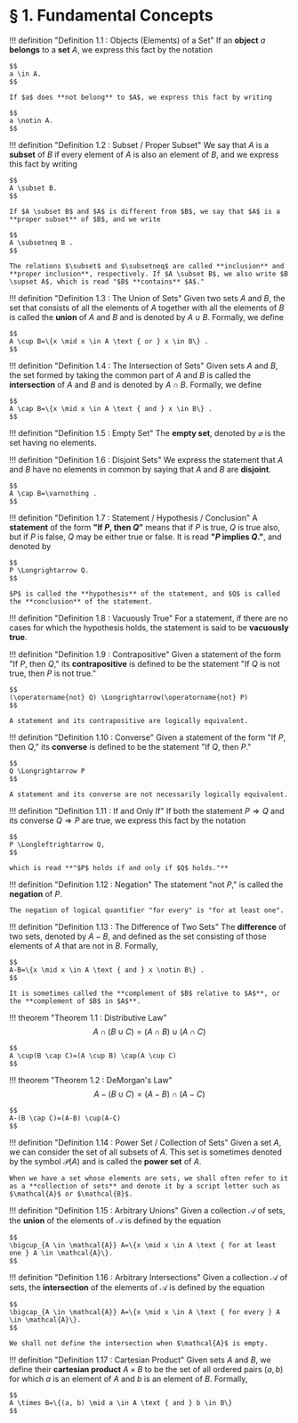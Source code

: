 # § 1. Fundamental Concepts

!!! definition "Definition 1.1 : Objects (Elements) of a Set"
    If an **object** $a$ **belongs** to a **set** $A$, we express this fact by the notation

    $$
    a \in A.
    $$

    If $a$ does **not belong** to $A$, we express this fact by writing

    $$
    a \notin A.
    $$

!!! definition "Definition 1.2 : Subset / Proper Subset"
    We say that $A$ is a **subset** of $B$ if every element of $A$ is also an element of $B$, and we express this fact by writing

    $$
    A \subset B.
    $$

    If $A \subset B$ and $A$ is different from $B$, we say that $A$ is a **proper subset** of $B$, and we write

    $$
    A \subsetneq B .
    $$

    The relations $\subset$ and $\subsetneq$ are called **inclusion** and **proper inclusion**, respectively. If $A \subset B$, we also write $B \supset A$, which is read "$B$ **contains** $A$."

!!! definition "Definition 1.3 : The Union of Sets"
    Given two sets $A$ and $B$, the set that consists of all the elements of $A$ together with all the elements of $B$ is called the **union** of $A$ and $B$ and is denoted by $A \cup B$. Formally, we define

    $$
    A \cup B=\{x \mid x \in A \text { or } x \in B\} .
    $$

!!! definition "Definition 1.4 : The Intersection of Sets"
    Given sets $A$ and $B$, the set formed by taking the common part of $A$ and $B$ is called the **intersection** of $A$ and $B$ and is denoted by $A \cap B$. Formally, we define

    $$
    A \cap B=\{x \mid x \in A \text { and } x \in B\} .
    $$

!!! definition "Definition 1.5 : Empty Set"
    The **empty set**, denoted by $\varnothing$ is the set having no elements.

!!! definition "Definition 1.6 : Disjoint Sets"
    We express the statement that $A$ and $B$ have no elements in common by saying that $A$ and $B$ are **disjoint**.

    $$
    A \cap B=\varnothing .
    $$

!!! definition "Definition 1.7 : Statement / Hypothesis / Conclusion"
    A **statement** of the form **"If $P$, then $Q$"** means that if $P$ is true, $Q$ is true also, but if $P$ is false, $Q$ may be either true or false.
    It is read **"$P$ implies $Q$."**, and denoted by

    $$
    P \Longrightarrow Q.
    $$

    $P$ is called the **hypothesis** of the statement, and $Q$ is called the **conclusion** of the statement.

!!! definition "Definition 1.8 : Vacuously True"
    For a statement, if there are no cases for which the hypothesis holds, the statement is said to be **vacuously true**.

!!! definition "Definition 1.9 : Contrapositive"
    Given a statement of the form "If $P$, then $Q$," its **contrapositive** is defined to be the statement "If $Q$ is not true, then $P$ is not true."

    $$
    (\operatorname{not} Q) \Longrightarrow(\operatorname{not} P)
    $$

    A statement and its contrapositive are logically equivalent.

!!! definition "Definition 1.10 : Converse"
    Given a statement of the form "If $P$, then $Q$," its **converse** is defined to be the statement "If $Q$, then $P$."

    $$
    Q \Longrightarrow P
    $$

    A statement and its converse are not necessarily logically equivalent.

!!! definition "Definition 1.11 : If and Only If"
    If both the statement $P \Rightarrow Q$ and its converse $Q \Rightarrow P$ are true, we express this fact by the notation

    $$
    P \Longleftrightarrow Q,
    $$

    which is read **"$P$ holds if and only if $Q$ holds."**

!!! definition "Definition 1.12 : Negation"
    The statement "not $P$," is called the **negation** of $P$.

    The negation of logical quantifier "for every" is "for at least one".

!!! definition "Definition 1.13 : The Difference of Two Sets"
    The **difference** of two sets, denoted by $A-B$, and defined as the set consisting of those elements of $A$ that are not in $B$. Formally,

    $$
    A-B=\{x \mid x \in A \text { and } x \notin B\} .
    $$

    It is sometimes called the **complement of $B$ relative to $A$**, or the **complement of $B$ in $A$**.

!!! theorem "Theorem 1.1 : Distributive Law"
    $$
    A \cap(B \cup C)=(A \cap B) \cup(A \cap C)
    $$

    $$
    A \cup(B \cap C)=(A \cup B) \cap(A \cup C)
    $$

!!! theorem "Theorem 1.2 : DeMorgan's Law"
    $$
    A-(B \cup C)=(A-B) \cap(A-C)
    $$

    $$
    A-(B \cap C)=(A-B) \cup(A-C)
    $$

!!! definition "Definition 1.14 : Power Set / Collection of Sets"
    Given a set $A$, we can consider the set of all subsets of $A$.
    This set is sometimes denoted by the symbol $\mathcal{P}(A)$ and is called the **power set** of $A$.

    When we have a set whose elements are sets, we shall often refer to it as a **collection of sets** and denote it by a script letter such as $\mathcal{A}$ or $\mathcal{B}$.

!!! definition "Definition 1.15 : Arbitrary Unions"
    Given a collection $\mathcal{A}$ of sets, the **union** of the elements of $\mathcal{A}$ is defined by the equation

    $$
    \bigcup_{A \in \mathcal{A}} A=\{x \mid x \in A \text { for at least one } A \in \mathcal{A}\}.
    $$
    
!!! definition "Definition 1.16 : Arbitrary Intersections"
    Given a collection $\mathcal{A}$ of sets, the **intersection** of the elements of $\mathcal{A}$ is defined by the equation

    $$
    \bigcap_{A \in \mathcal{A}} A=\{x \mid x \in A \text { for every } A \in \mathcal{A}\}.
    $$
    
    We shall not define the intersection when $\mathcal{A}$ is empty.


!!! definition "Definition 1.17 : Cartesian Product"
    Given sets $A$ and $B$, we define their **cartesian product** $A \times B$ to be the set of all ordered pairs $(a, b)$ for which $a$ is an element of $A$ and $b$ is an element of $B$.
    Formally,

    $$
    A \times B=\{(a, b) \mid a \in A \text { and } b \in B\}
    $$